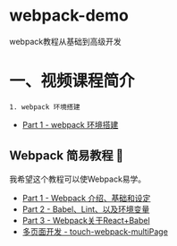 # webpack-demo
webpack教程从基础到高级开发

# 一、视频课程简介
    1. webpack 环境搭建
* [Part 1 - webpack 环境搭建](https://github.com/tinerguo/webpack-demo/tree/master/part1)


## Webpack 简易教程 🏫

我希望这个教程可以使Webpack易学。

* [Part 1 - Webpack 介绍、基础和设定](https://github.com/94dreamer/webpack/tree/master/part1)
* [Part 2 - Babel、Lint、以及环境变量](https://github.com/94dreamer/webpack/tree/master/part2)
* [Part 3 - Webpack关于React+Babel](https://github.com/94dreamer/webpack/tree/master/part3)
* [多页面开发 - touch-webpack-multiPage](https://github.com/94dreamer/touch-webpack-multiPage)
